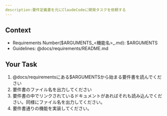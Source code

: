 ```yaml
---
description:要件定義書を元にClaudeCodeに開発タスクを依頼する 
---
```


## Context

- Requirements Number($ARGUMENTS_<機能名>_<YYYYMMDD>.md): $ARGUMENTS
- Guidelines: @docs/requirements/README.md

## Your Task

1. @docs/requirementsにある$ARGUMENTSから始まる要件書を読んでください
2. 要件書のファイル名を出力してください
3. 要件書の中でリンクされているドキュメントがあればそれも読み込んでください。同様にファイル名を出力してください。
4. 要件書通りの機能を実装してください。
